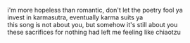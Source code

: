 i'm more hopeless than romantic, don't let the poetry fool ya  
invest in karmasutra, eventually karma suits ya  
this song is not about you, but somehow it's still about you  
these sacrifices for nothing had left me feeling like chiaotzu  
